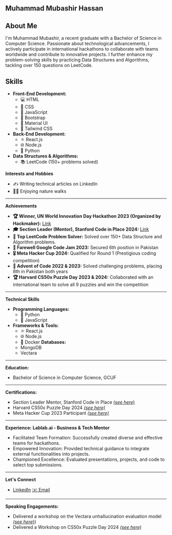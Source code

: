 **Muhammad Mubashir Hassan**
---
**About Me**
---
I'm Muhammad Mubashir, a recent graduate with a Bachelor of Science in Computer Science. Passionate about technological advancements, I actively participate in international hackathons to collaborate with teams worldwide and contribute to innovative projects. I further enhance my problem-solving skills by practicing Data Structures and Algorithms, tackling over 150 questions on LeetCode.

**Skills**
---
* **Front-End Development:** 
  * 💻 HTML 
  * 🎨 CSS 
  * 🧠 JavaScript 
  * 🧱 Bootstrap 
  * 💎 Material UI 
  * 🍃 Tailwind CSS
* **Back-End Development:** 
  * ⚛️ React.js 
  * 🌐 Node.js 
  * 🐍 Python
* **Data Structures & Algorithms:** 
  * 📚 LeetCode (150+ problems solved)

**Interests and Hobbies**

* ✍️ Writing technical articles on LinkedIn
* 🚶‍♀️ Enjoying nature walks
---
**Achievements**

* **🏆 Winner, UN World Innovation Day Hackathon 2023 (Organized by Hackmaker):** [Link](https://drive.google.com/file/d/1t1DOnjvCNMF47nEQ6i02WjAvjYu0wNPT/view?usp=sharing)
* **🎓 Section Leader (Mentor), Stanford Code in Place 2024:** [Link](https://digitalcredential.stanford.edu/check/B917B3450F44F4F84E84FD5A62A5BB8AB64A1712026C1D4BC3C44867D4A30F06SXhVeUg4WUE4TFdpdzYyZlpGeUsrZ2pBaTNUUzZpWVVzdExBUGgyWEFsajJQV3Bl)
* **🥇 Top LeetCode Problem Solver:** Solved over 150+ Data Structure and Algorithm problems.
* **🏅 Farewell Google Code Jam 2023:** Secured 6th position in Pakistan
* **🎖️ Meta Hacker Cup 2024:** Qualified for Round 1 (Prestigious coding competition)
* **🏅 Advent of Code 2022 & 2023:** Solved challenging problems, placing 8th in Pakistan both years
* **🏆 Harvard CS50x Puzzle Day 2023 & 2024:** Collaborated with an international team to solve all 9 puzzles and win the competition
---
**Technical Skills**

* **Programming Languages:** 
  * 🐍 Python
  * 🧠 JavaScript
* **Frameworks & Tools:** 
  * ⚛️ React.js 
  * 🌐 Node.js 
  * 🐳 Docker
**Databases:** 
  * MongoDB
  * Vectara
---
**Education:** 
* Bachelor of Science in Computer Science, GCUF
---
**Certifications:** 
* Section Leader Mentor, Stanford Code in Place [(_see here_)](https://digitalcredential.stanford.edu/check/B917B3450F44F4F84E84FD5A62A5BB8AB64A1712026C1D4BC3C44867D4A30F06SXhVeUg4WUE4TFdpdzYyZlpGeUsrZ2pBaTNUUzZpWVVzdExBUGgyWEFsajJQV3Bl)
* Harvard CS50x Puzzle Day 2024 [_(see here)_](https://drive.google.com/file/d/1zQhgjEqkLiD5o8OMRTOZ2Arpkau2Fydi/view?usp=sharing)
* Meta Hacker Cup 2023 Participant [_(see here)_](https://drive.google.com/file/d/1aVv9AVd2T9FnqYp0s1IQua65p4S5rleS/view?usp=drive_link)
---
**Experience:** 
**Lablab.ai - Business & Tech Mentor**

* Facilitated Team Formation: Successfully created diverse and effective teams for hackathons.
* Empowered Innovation: Provided technical guidance to integrate external functionalities into projects.
* Championed Excellence: Evaluated presentations, projects, and code to select top submissions.

---
**Let's Connect**

* [LinkedIn](https://www.linkedin.com/in/mianmubashir105/) [✉️ Email](mianmubashir105@gmail.com)
---
**Speaking Engagements:** 

* Delivered a workshop on the Vectara unhallucination evaluation model [_(see here_)](https://www.youtube.com/watch?v=Vp7ul2UcAPU))
* Delivered a Workshop on CS50x Puzzle Day 2024 [_(see here)_](https://www.youtube.com/watch?v=poQWSJuOPSc)

